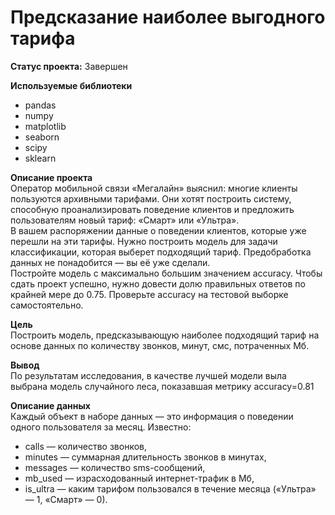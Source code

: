 # Предсказание наиболее выгодного тарифа

**Статус проекта:** Завершен

**Используемые библиотеки**
* pandas
* numpy
* matplotlib
* seaborn
* scipy
* sklearn

**Описание проекта**\
Оператор мобильной связи «Мегалайн» выяснил: многие клиенты пользуются архивными тарифами. Они хотят построить систему, способную проанализировать поведение клиентов и предложить пользователям новый тариф: «Смарт» или «Ультра».\
В вашем распоряжении данные о поведении клиентов, которые уже перешли на эти тарифы. Нужно построить модель для задачи классификации, которая выберет подходящий тариф. Предобработка данных не понадобится — вы её уже сделали.\
Постройте модель с максимально большим значением accuracy. Чтобы сдать проект успешно, нужно довести долю правильных ответов по крайней мере до 0.75. Проверьте accuracy на тестовой выборке самостоятельно.

**Цель**\
Построить модель, предсказывающую наиболее подходящий тариф на основе данных по количеству звонков, минут, смс, потраченных Мб.

**Вывод**\
По результатам исследования, в качестве лучшей модели выла выбрана модель случайного леса, показавшая метрику accuracy=0.81

**Описание данных**\
Каждый объект в наборе данных — это информация о поведении одного пользователя за месяц. Известно:
* сalls — количество звонков,
* minutes — суммарная длительность звонков в минутах,
* messages — количество sms-сообщений,
* mb_used — израсходованный интернет-трафик в Мб,
* is_ultra — каким тарифом пользовался в течение месяца («Ультра» — 1, «Смарт» — 0).
